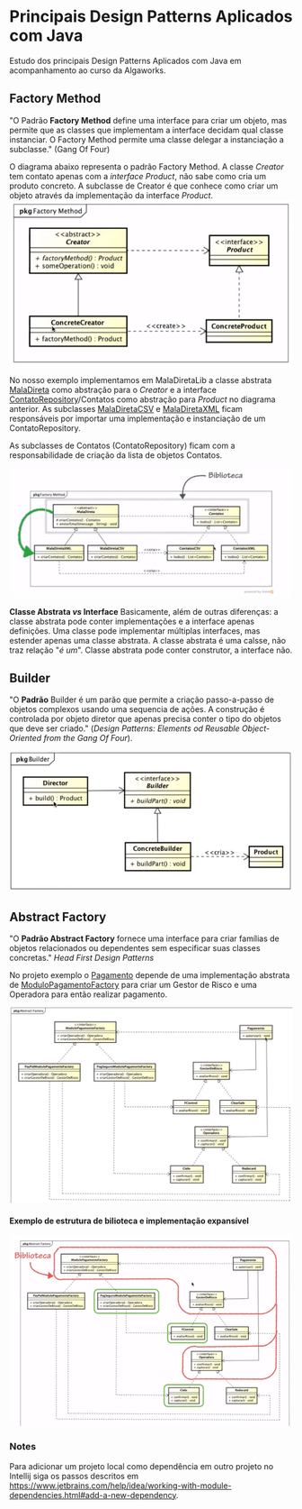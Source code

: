 # Principais Design Patterns Aplicados com Java

Estudo dos principais Design Patterns Aplicados com Java em acompanhamento ao curso da Algaworks.

## Factory Method

"O Padrão **Factory Method** define uma interface para criar um objeto, mas permite que as classes que implementam a interface decidam qual classe instanciar.
O Factory Method permite uma classe delegar a instanciação a subclasse." (Gang Of Four)

O diagrama abaixo representa o padrão Factory Method. A classe *Creator* tem contato apenas com a *interface Product*, não sabe como cria um produto concreto. A subclasse de Creator é que conhece como criar um objeto através da implementação da interface *Product*.
![Diagrama Factory Method](FactoryMethod/factory-method-diagrama.png)

No nosso exemplo implementamos em MalaDiretaLib a classe abstrata [MalaDireta](maladireta-lib/src/main/java/com/algaworks/maladireta/MalaDireta.java) como abstração para o *Creator* e a interface [ContatoRepository](maladireta-lib/src/main/java/com/algaworks/contato/ContatoRepository.java)/Contatos como abstração para *Product* no diagrama anterior. 
As subclasses [MalaDiretaCSV](maladireta-cliente/src/main/java/com/algaworks/maladireta/csv/MalaDiretaCSV.java) e [MalaDiretaXML](maladireta-cliente/src/main/java/com/algaworks/maladireta/xml/MalaDiretaXML.java) ficam responsáveis por importar uma implementação e instanciação de um ContatoRepository.  

As subclasses de Contatos (ContatoRepository) ficam com a responsabilidade de criação da lista de objetos Contatos. 

![Diagrama do exemplo](FactoryMethod/diagrama-mala-direta-lib.png) 

<b>Classe Abstrata *vs* Interface</b>
Basicamente, além de outras diferenças: a classe abstrata pode conter implementações e a interface apenas definições.
Uma classe pode implementar múltiplas interfaces, mas estender apenas uma classe abstrata.
A classe abstrata é uma calsse, não traz relação "*é um*". Classe abstrata pode conter construtor, a interface não.

## Builder
"O <b>Padrão</b> Builder é um parão que permite a criação passo-a-passo de objetos complexos usando uma sequencia de ações. A construção é controlada por objeto diretor que apenas precisa conter o tipo do objetos que deve ser criado." (*Design Patterns: Elements od Reusable Object-Oriented from the Gang Of Four*).

![Diagrama Builder](Builder/diagrama-builder.png)

## Abstract Factory

"O <b>Padrão Abstract Factory</b> fornece uma interface para criar famílias de objetos relacionados ou dependentes sem especificar suas classes concretas." *Head First Design Patterns*

No projeto exemplo o [Pagamento](AbstractFactory/modulo-pagamento-abstract-factory/src/main/java/com/algaworks/pagamento/Pagamento.java) depende de uma implementação abstrata de [ModuloPagamentoFactory](AbstractFactory/modulo-pagamento-abstract-factory/src/main/java/com/algaworks/pagamento/factory/ModuloPagamentoFactory.java) para criar um Gestor de Risco e uma Operadora para então realizar pagamento.

![Diagrama de classes Abstract Factory](AbstractFactory/diagrama-classes-abstract-factory.png)

#### Exemplo de estrutura de bilioteca e implementação expansível

![Exemplo de estrutura 'fixa' (biblioteca) e expansível](AbstractFactory/biblioteca-abstract-factory.png)

### Notes
Para adicionar um projeto local como dependência em outro projeto no Intellij siga os passos descritos em https://www.jetbrains.com/help/idea/working-with-module-dependencies.html#add-a-new-dependency.
